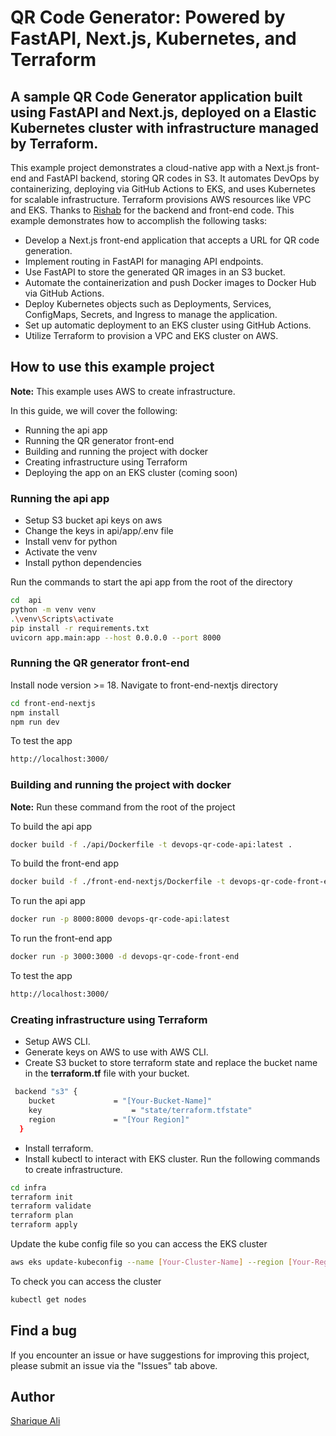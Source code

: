 
# QR Code Generator: Powered by FastAPI, Next.js, Kubernetes, and Terraform

## A sample QR Code Generator application built using FastAPI and Next.js, deployed on a Elastic Kubernetes cluster with infrastructure managed by Terraform.

This example project demonstrates a cloud-native app with a Next.js front-end and FastAPI backend, storing QR codes in S3. It automates DevOps by containerizing, deploying via GitHub Actions to EKS, and uses Kubernetes for scalable infrastructure. Terraform provisions AWS resources like VPC and EKS. Thanks to [Rishab](https://github.com/rishabkumar7) for the backend and front-end code. This example demonstrates how to accomplish the following tasks:

* Develop a Next.js front-end application that accepts a URL for QR code generation.
* Implement routing in FastAPI for managing API endpoints.
* Use FastAPI to store the generated QR images in an S3 bucket.
* Automate the containerization and push Docker images to Docker Hub via GitHub Actions.
* Deploy Kubernetes objects such as Deployments, Services, ConfigMaps, Secrets, and Ingress to manage the application.
* Set up automatic deployment to an EKS cluster using GitHub Actions.
* Utilize Terraform to provision a VPC and EKS cluster on AWS.

## How to use this example project

**Note:** This example uses AWS to create infrastructure.









In this guide, we will cover the following:

* Running the api app
* Running the QR generator front-end
* Building and running the project with docker
* Creating infrastructure using Terraform
* Deploying the app on an EKS cluster (coming soon)

### Running the api app
* Setup S3 bucket api keys on aws
* Change the keys in api/app/.env file
* Install venv for python
* Activate the venv
* Install python dependencies

Run the commands to start the api app from the root of the directory
```bash
cd  api
python -m venv venv
.\venv\Scripts\activate
pip install -r requirements.txt
uvicorn app.main:app --host 0.0.0.0 --port 8000
```

### Running the QR generator front-end
Install node version >= 18. Navigate to front-end-nextjs directory
```bash
cd front-end-nextjs
npm install
npm run dev
```

To test the app
```bash
http://localhost:3000/
```

### Building and running the project with docker
__Note:__ Run these command from the root of the project

To build the api app
```bash
docker build -f ./api/Dockerfile -t devops-qr-code-api:latest .
```

To build the front-end app
```bash
docker build -f ./front-end-nextjs/Dockerfile -t devops-qr-code-front-end:latest .
```

To run the api app
```bash
docker run -p 8000:8000 devops-qr-code-api:latest
```

To run the front-end app
```bash
docker run -p 3000:3000 -d devops-qr-code-front-end
```

To test the app
```bash
http://localhost:3000/
```

### Creating infrastructure using Terraform
* Setup AWS CLI.
* Generate keys on AWS to use with AWS CLI.
* Create S3 bucket to store terraform state and replace the bucket name in the **terraform.tf** file with your bucket.

```bash
 backend "s3" {
    bucket         	   = "[Your-Bucket-Name]"
    key              	   = "state/terraform.tfstate"
    region         	   = "[Your Region]"
  }
```

* Install terraform.
* Install kubectl to interact with EKS cluster.
Run the following commands to create infrastructure.

```bash
cd infra
terraform init
terraform validate
terraform plan
terraform apply
```
Update the kube config file so you can access the EKS cluster
```bash
aws eks update-kubeconfig --name [Your-Cluster-Name] --region [Your-Region]
```

To check you can access the cluster
```bash
kubectl get nodes
```

## Find a bug
If you encounter an issue or have suggestions for improving this project, please submit an issue via the "Issues" tab above.

## Author

[Sharique Ali](https://github.com/sharique-tech1987)

